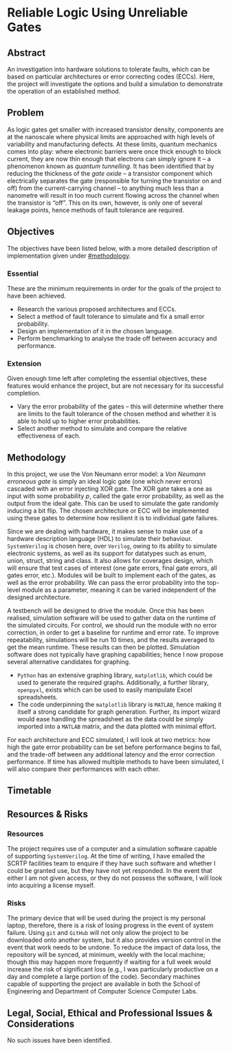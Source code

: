 # Reliable Logic Using Unreliable Gates

## Abstract
An investigation into hardware solutions to tolerate faults, which can be based on particular architectures or error correcting codes (ECCs). Here, the project will investigate the options and build a simulation to demonstrate the operation of an established method.

## Problem
As logic gates get smaller with increased transistor density, components are at the nanoscale where physical limits are approached with high levels of variability and manufacturing defects. At these limits, quantum mechanics comes into play: where electronic barriers were once thick enough to block current, they are now thin enough that electrons can simply ignore it – a phenomenon known as _quantum tunnelling_. It has been identified that by reducing the thickness of the _gate oxide_ – a transistor component which electrically separates the gate (responsible for turning the transistor on and off) from the current-carrying channel – to anything much less than a nanometre will result in too much current flowing across the channel when the transistor is “off”. This on its own, however, is only one of several leakage points, hence methods of fault tolerance are required.

## Objectives
The objectives have been listed below, with a more detailed description of implementation given under [#methodology](Methodology).
### Essential
These are the minimum requirements in order for the goals of the project to have been achieved.
  - Research the various proposed architectures and ECCs.
  - Select a method of fault tolerance to simulate and fix a small error probability.
  - Design an implementation of it in the chosen language.
  -	Perform benchmarking to analyse the trade off between accuracy and performance.
### Extension
Given enough time left after completing the essential objectives, these features would enhance the project, but are not necessary for its successful completion.
  -	Vary the error probability of the gates – this will determine whether there are limits to the fault tolerance of the chosen method and whether it is able to hold up to higher error probabilities.
  -	Select another method to simulate and compare the relative effectiveness of each.

## Methodology
In this project, we use the Von Neumann error model: a _Von Neumann erroneous gate_ is simply an ideal logic gate (one which never errors) cascaded with an error injecting XOR gate. The XOR gate takes a one as input with some probability _p_, called the gate error probability, as well as the output from the ideal gate. This can be used to simulate the gate randomly inducing a bit flip. The chosen architecture or ECC will be implemented using these gates to determine how resilient it is to individual gate failures.

Since we are dealing with hardware, it makes sense to make use of a hardware description language (HDL) to simulate their behaviour. `SystemVerilog` is chosen here, over `Verilog`, owing to its ability to simulate electronic systems, as well as its support for datatypes such as enum, union, struct, string and class. It also allows for coverages design, which will ensure that test cases of interest (one gate errors, final gate errors, all gates error, etc.). Modules will be built to implement each of the gates, as well as the error probability. We can pass the error probability into the top-level module as a parameter, meaning it can be varied independent of the designed architecture.

A testbench will be designed to drive the module. Once this has been realised, simulation software will be used to gather data on the runtime of the simulated circuits. For control, we should run the module with no error correction, in order to get a baseline for runtime and error rate. To improve repeatability, simulations will be run 10 times, and the results averaged to get the mean runtime. These results can then be plotted. Simulation software does not typically have graphing capabilities; hence I now propose several alternative candidates for graphing.
  -	`Python` has an extensive graphing library, `matplotlib`, which could be used to generate the required graphs. Additionally, a further library, `openpyxl`, exists which can be used to easily manipulate Excel spreadsheets.
  -	The code underpinning the `matplotlib` library is `MATLAB`, hence making it itself a strong candidate for graph generation. Further, its import wizard would ease handling the spreadsheet as the data could be simply imported into a `MATLAB` matrix, and the data plotted with minimal effort.

For each architecture and ECC simulated, I will look at two metrics: how high the gate error probability can be set before performance begins to fail, and the trade-off between any additional latency and the error correction performance. If time has allowed multiple methods to have been simulated, I will also compare their performances with each other.

## Timetable


## Resources & Risks
### Resources
The project requires use of a computer and a simulation software capable of supporting `SystemVerilog`. At the time of writing, I have emailed the SCRTP facilities team to enquire if they have such software and whether I could be granted use, but they have not yet responded. In the event that either I am not given access, or they do not possess the software, I will look into acquiring a license myself.

### Risks
The primary device that will be used during the project is my personal laptop, therefore, there is a risk of losing progress in the event of system failure. Using `git` and `GitHub` will not only allow the project to be downloaded onto another system, but it also provides version control in the event that work needs to be undone. To reduce the impact of data loss, the repository will be synced, at minimum, weekly with the local machine; though this may happen more frequently if waiting for a full week would increase the risk of significant loss (e.g., I was particularly productive on a day and complete a large portion of the code). Secondary machines capable of supporting the project are available in both the School of Engineering and Department of Computer Science Computer Labs.

## Legal, Social, Ethical and Professional Issues & Considerations
No such issues have been identified.
